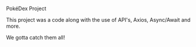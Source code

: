 PokéDex Project

This project was a code along with the use of API's, Axios, Async/Await and more. 

We gotta catch them all!

